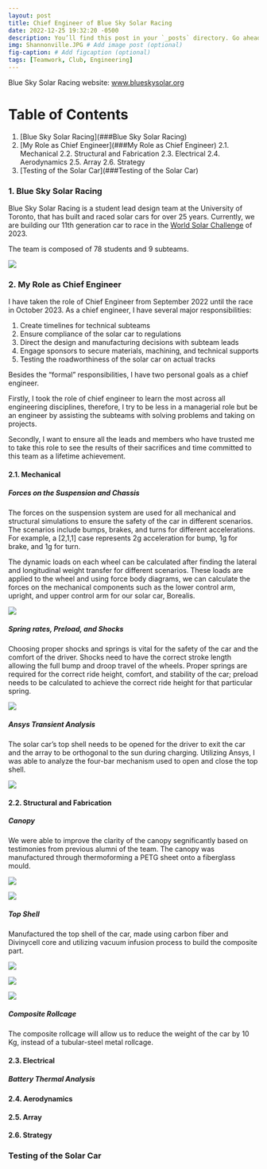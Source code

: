```yaml
---
layout: post
title: Chief Engineer of Blue Sky Solar Racing
date: 2022-12-25 19:32:20 -0500
description: You’ll find this post in your `_posts` directory. Go ahead and edit it and re-build the site to see your changes. # Add post description (optional)
img: Shannonville.JPG # Add image post (optional)
fig-caption: # Add figcaption (optional)
tags: [Teamwork, Club, Engineering]
---
```

Blue Sky Solar Racing website: www.blueskysolar.org

# Table of Contents

1. [Blue Sky Solar Racing](###Blue Sky Solar Racing)
2. [My Role as Chief Engineer](###My Role as Chief Engineer)
    2.1. Mechanical
    2.2. Structural and Fabrication
    2.3. Electrical 
    2.4. Aerodynamics
    2.5. Array
    2.6. Strategy
3. [Testing of the Solar Car](###Testing of the Solar Car)

### 1. Blue Sky Solar Racing

Blue Sky Solar Racing is a student lead design team at the University of Toronto, that has built and raced solar cars for over 25 years. Currently, we are building our 11th generation car to race in the [World Solar Challenge](https://www.worldsolarchallenge.org/) of 2023. 

The team is composed of 78 students and 9 subteams.

![](/assets/img/Technical.jpg)

### 2. My Role as Chief Engineer

I have taken the role of Chief Engineer from September 2022 until the race in October 2023. As a chief engineer, I have several major responsibilities:

1. Create timelines for technical subteams
2. Ensure compliance of the solar car to regulations
3. Direct the design and manufacturing decisions with subteam leads
4. Engage sponsors to secure materials, machining, and technical supports
5. Testing the roadworthiness of the solar car on actual tracks

Besides the “formal” responsibilities, I have two personal goals as a chief engineer. 

Firstly, I took the role of chief engineer to learn the most across all engineering disciplines, therefore, I try to be less in a managerial role but be an engineer by assisting the subteams with solving problems and taking on projects. 

Secondly, I want to ensure all the leads and members who have trusted me to take this role to see the results of their sacrifices and time committed to this team as a lifetime achievement. 

#### 2.1. Mechanical

##### Forces on the Suspension and Chassis 

The forces on the suspension system are used for all mechanical and structural simulations to ensure the safety of the car in different scenarios. The scenarios include bumps, brakes, and turns for different accelerations. For example, a [2,1,1] case represents 2g acceleration for bump, 1g for brake, and 1g for turn.

The dynamic loads on each wheel can be calculated after finding the lateral and longitudinal weight transfer for different scenarios. These loads are applied to the wheel and using force body diagrams, we can calculate the forces on the mechanical components such as the lower control arm, upright, and upper control arm for our solar car, Borealis. 

![](/assets/img/FBD.jpg)

##### Spring rates, Preload, and Shocks

Choosing proper shocks and springs is vital for the safety of the car and the comfort of the driver. Shocks need to have the correct stroke length allowing the full bump and droop travel of the wheels. Proper springs are required for the correct ride height, comfort, and stability of the car; preload needs to be calculated to achieve the correct ride height for that particular spring. 

![](/assets/img/Springs.jpg)

##### Ansys Transient Analysis 

The solar car’s top shell needs to be opened for the driver to exit the car and the array to be orthogonal to the sun during charging. Utilizing Ansys, I was able to analyze the four-bar mechanism used to open and close the top shell. 

[![](ansys.jpg)](https://www.youtube.com/watch?v=_3VnMIyA7GE)


#### 2.2. Structural and Fabrication

##### Canopy 

We were able to improve the clarity of the canopy segnificantly based on testimonies from previous alumni of the team. The canopy was manufactured through thermoforming a PETG sheet onto a fiberglass mould. 

![](/assets/img/canopy.jpg)

![](/assets/img/canopy_mould.jpg)

##### Top Shell

Manufactured the top shell of the car, made using carbon fiber and Divinycell core and utilizing vacuum infusion process to build the composite part.

![](/assets/img/TopAero_Prep.jpg)

![](/assets/img/vacuum_infusion.jpg)

![](/assets/img/toppart.jpg)

##### Composite Rollcage

The composite rollcage will allow us to reduce the weight of the car by 10 Kg, instead of a tubular-steel metal rollcage. 

#### 2.3. Electrical

##### Battery Thermal Analysis 



#### 2.4. Aerodynamics
#### 2.5. Array
#### 2.6. Strategy


### Testing of the Solar Car
